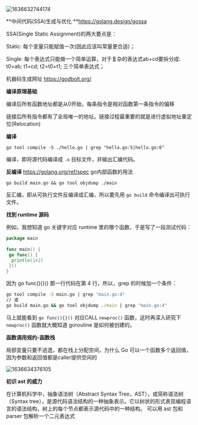 ![1636632744174](F:\markdown笔记\Go高级工程师实战\image\1636632744174.png)

**中间代码(SSA)⽣成与优化 **https://golang.design/gossa

SSA(Single Static Assignment)的两⼤要点是： 

Static: 每个变量只能赋值⼀次(因此应该叫常量更合适)；

Single: 每个表达式只能做⼀个简单运算，对于复杂的表达式ab+cd要拆分成: t0=ab; t1=cd; t2=t0+t1; 三个简单表达式；

机器码生成网址 https://godbolt.org/

**编译原理基础**

编译后所有函数地址都是从0开始，每条指令是相对函数第⼀条指令的偏移

链接后所有指令都有了全局唯⼀的地址。链接过程最重要的就是进⾏虚拟地址重定位(Relocation)

**编译**

`go tool compile -S ./hello.go | grep "hello.go:5|hello.go:6"` 

编译，即将源代码编译成 `.o` 目标文件，并输出汇编代码。 

**反编译**   https://golang.org/ref/spec go内部函数的用法

`go build main.go && go tool objdump ./main`

反汇编，即从可执行文件反编译成汇编，所以要先用 `go build` 命令编译出可执行文件。

**找到 runtime 源码**

例如，我想知道 go 关键字对应 runtime 里的哪个函数，于是写了一段测试代码：

```go
package main
 
func main() {
 go func() {
  println(1+2)
 }()
}
```

因为 go func(){}() 那一行代码在第 4 行，所以，grep 的时候加一个条件：

```cmd
go tool compile -S main.go | grep "main.go:4"
// 或
go build main.go && go tool objdump ./main | grep "main.go:4"
```
马上就能看到 `go func(){}()` 对应CALL  `newproc()` 函数，这时再深入研究下 `newproc()` 函数就大概知道 goroutine 是如何被创建的。 

**函数调⽤规约-函数栈**

局部变量只要不逃逸，都在栈上分配空间，为什么 Go 可以⼀个函数多个返回值，因为参数和返回值都是caller提供空间的

![1636634376105](F:\markdown笔记\Go高级工程师实战\image\1636634376105.png)

**初识 ast 的威力**

 在计算机科学中，抽象语法树（Abstract Syntax Tree，AST），或简称语法树（Syntax tree），是源代码语法结构的一种抽象表示。它以树状的形式表现编程语言的语法结构，树上的每个节点都表示源代码中的一种结构。 可以用 ast 包和 parser 包解析一个二元表达式 